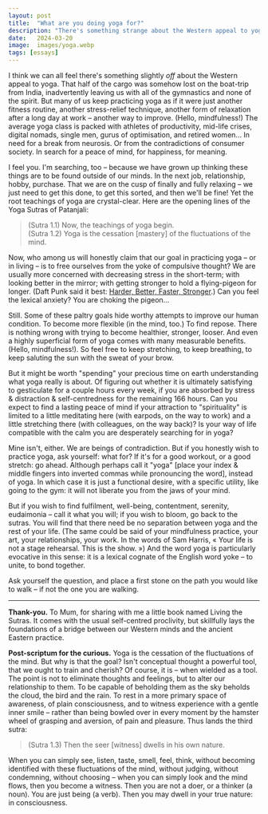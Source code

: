 ```yaml
---
layout: post
title:  "What are you doing yoga for?"
description: "There's something strange about the Western appeal to yoga."
date:   2024-03-20
image:  images/yoga.webp
tags: [essays]
---
```


<!-- ![Meditating Patrick.]({{site.baseurl}}/images/spongebob.gif){:style="width: 120%; max-width: 120%; margin-left: -10%"} -->

I think we can all feel there's something slightly *off* about the Western appeal to yoga. That half of the cargo was somehow lost on the boat-trip from India, inadvertently leaving us with all of the gymnastics and none of the spirit. But many of us keep practicing yoga as if it were just another fitness routine, another stress-relief technique, another form of relaxation after a long day at work – another way to improve. (Hello, mindfulness!) The average yoga class is packed with athletes of productivity, mid-life crises, digital nomads, single men, gurus of optimisation, and retired women... In need for a break from neurosis. Or from the contradictions of consumer society. In search for a peace of mind, for happiness, for meaning.

I feel you. I'm searching, too – because we have grown up thinking these things are to be found outside of our minds. In the next job, relationship, hobby, purchase. That we are on the cusp of finally and fully relaxing – we just need to get this done, to get this sorted, and then we'll be fine! Yet the root teachings of yoga are crystal-clear. Here are the opening lines of the Yoga Sutras of Patanjali:

> (Sutra 1.1) Now, the teachings of yoga begin.  
> (Sutra 1.2) Yoga is the cessation [mastery] of the fluctuations of the mind.

Now, who among us will honestly claim that our goal in practicing yoga – or in living – is to free ourselves from the yoke of compulsive thought? We are usually more concerned with decreasing stress in the short-term; with looking better in the mirror; with getting stronger to hold a flying-pigeon for longer. (Daft Punk said it best: [Harder, Better, Faster, Stronger](https://www.youtube.com/watch?v=gAjR4_CbPpQ).) Can you feel the lexical anxiety? You are choking the pigeon…

Still. Some of these paltry goals hide worthy attempts to improve our human condition. To become more flexible (in the mind, too.) To find repose. There is nothing wrong with trying to become healthier, stronger, looser. And even a highly superficial form of yoga comes with many measurable benefits. (Hello, mindfulness!). So feel free to keep stretching, to keep breathing, to keep saluting the sun with the sweat of your brow.

But it might be worth "spending" your precious time on earth understanding what yoga really is about. Of figuring out whether it is ultimately satisfying to gesticulate for a couple hours every week, if you are absorbed by stress & distraction & self-centredness for the remaining 166 hours. Can you expect to find a lasting peace of mind if your attraction to "spirituality" is limited to a little meditating here (with earpods, on the way to work) and a little stretching there (with colleagues, on the way back)? Is your way of life compatible with the calm you are desperately searching for in yoga?

Mine isn't, either. We are beings of contradiction. But if you honestly wish to practice yoga, ask yourself: what for? If it's for a good workout, or a good stretch: go ahead. Although perhaps call it "yoga" [place your index & middle fingers into inverted commas while pronouncing the word], instead of yoga. In which case it is just a functional desire, with a specific utility, like going to the gym: it will not liberate you from the jaws of your mind.

But if you wish to find fulfilment, well-being, contentment, serenity, eudaimonia – call it what you will; if you wish to bloom, go back to the sutras. You will find that there need be no separation between yoga and the rest of your life. (The same could be said of your mindfulness practice, your art, your relationships, your work. In the words of Sam Harris, « Your life is not a stage rehearsal. This is the show. ») And the word yoga is particularly evocative in this sense: it is a lexical cognate of the English word yoke – to unite, to bond together.

Ask yourself the question, and place a first stone on the path you would like to walk – if not the one you are walking.

---

**Thank-you.** To Mum, for sharing with me a little book named Living the Sutras. It comes with the usual self-centred proclivity, but skillfully lays the foundations of a bridge between our Western minds and the ancient Eastern practice.

**Post-scriptum for the curious.** Yoga is the cessation of the fluctuations of the mind. But why is that the goal? Isn't conceptual thought a powerful tool, that we ought to train and cherish? Of course, it is – when wielded as a tool. The point is not to eliminate thoughts and feelings, but to alter our relationship to them. To be capable of beholding them as the sky beholds the cloud, the bird and the rain. To rest in a more primary space of awareness, of plain consciousness, and to witness experience with a gentle inner smile – rather than being bowled over in every moment by the hamster wheel of grasping and aversion, of pain and pleasure. Thus lands the third sutra:

> (Sutra 1.3) Then the seer [witness] dwells in his own nature.

When you can simply see, listen, taste, smell, feel, think, without becoming identified with these fluctuations of the mind, without judging, without condemning, without choosing – when you can simply look and the mind flows, then you become a witness. Then you are not a doer, or a thinker (a noun). You are just being (a verb). Then you may dwell in your true nature: in consciousness.